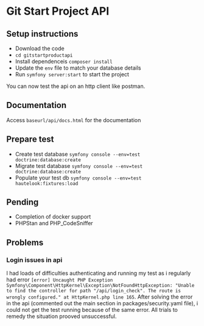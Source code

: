 # Git Start Project API

## Setup instructions
- Download the code
- `cd gitstartproductapi`
- Install dependenceis `composer install` 
- Update the `env` file to match your database details
- Run `symfony server:start` to start the project

You can now test the api on an http client like postman. 

## Documentation
Access `baseurl/api/docs.html` for the documentation


## Prepare test
- Create test database `symfony console --env=test doctrine:database:create`
- Migrate test database `symfony console --env=test doctrine:database:create`
- Populate your test db `symfony console --env=test hautelook:fixtures:load`


## Pending
- Completion of docker support
- PHPStan and PHP_CodeSniffer

## Problems
### Login issues in api
I had loads of difficulties authenticating and running my test as i regularly had error `[error] Uncaught PHP Exception Symfony\Component\HttpKernel\Exception\NotFoundHttpException: "Unable to find the controller for path "/api/login_check". The route is wrongly configured." at HttpKernel.php line 165`. 
After solving the error in the api (commented out the main section in packages/security.yaml file), i could not get the test running because of the same error. All trials to remedy the situation prooved unsuccessful. 